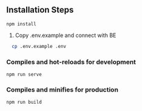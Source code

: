 ## Installation Steps
```
npm install
```

1. Copy .env.example and connect with BE

```bash 
  cp .env.example .env
```

### Compiles and hot-reloads for development
```
npm run serve
```

### Compiles and minifies for production
```
npm run build
```
